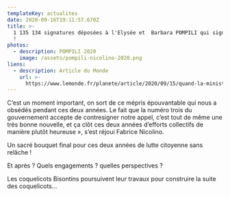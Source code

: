 ```yaml
---
templateKey: actualites
date: 2020-09-16T19:11:57.670Z
title: >-
  1 135 134 signatures déposées à l'Elysée et  Barbara POMPILI qui signe l'Appel
  !
photos:
  - description: POMPILI 2020
    image: /assets/pompili-nicolino-2020.png
liens:
  - description: Article du Monde
    url: >-
      https://www.lemonde.fr/planete/article/2020/09/15/quand-la-ministre-barbara-pompili-signe-une-petition-reclamant-l-interdiction-des-pesticides_6052319_3244.html#xtor=AL-32280270
---
```

 C’est un moment important, on sort de ce mépris épouvantable qui nous a obsédés pendant ces deux années. Le fait que la numéro trois du gouvernement accepte de contresigner notre appel, c’est tout de même une très bonne nouvelle, et ça clôt ces deux années d’efforts collectifs de manière plutôt heureuse », s’est réjoui Fabrice Nicolino.

Un sacré bouquet final pour ces deux années de lutte citoyenne sans relâche !

Et après ? Quels engagements ? quelles perspectives ?

Les coquelicots Bisontins poursuivent leur travaux pour construire la suite des coquelicots...

